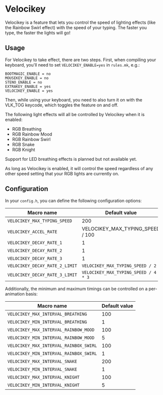 # Velocikey

Velocikey is a feature that lets you control the speed of lighting effects (like the Rainbow Swirl effect) with the speed of your typing. The faster you type, the faster the lights will go!

## Usage

For Velocikey to take effect, there are two steps. First, when compiling your keyboard, you'll need to set `VELOCIKEY_ENABLE=yes` in `rules.mk`, e.g.:

```
BOOTMAGIC_ENABLE = no
MOUSEKEY_ENABLE = no
STENO_ENABLE = no
EXTRAKEY_ENABLE = yes
VELOCIKEY_ENABLE = yes
```

Then, while using your keyboard, you need to also turn it on with the VLK_TOG keycode, which toggles the feature on and off.

The following light effects will all be controlled by Velocikey when it is enabled:

 - RGB Breathing
 - RGB Rainbow Mood
 - RGB Rainbow Swirl
 - RGB Snake
 - RGB Knight

Support for LED breathing effects is planned but not available yet.

As long as Velocikey is enabled, it will control the speed regardless of any other speed setting that your RGB lights are currently on.

## Configuration

In your `config.h`, you can define the following configuration options:

| Macro name                     | Default value                        |
| ------------------------------ | ------------------------------------ |
| `VELOCIKEY_MAX_TYPING_SPEED`   | 200                                  |
| `VELOCIKEY_ACCEL_RATE`         | VELOCIKEY_MAX_TYPING_SPEED / 100     |
| `VELOCIKEY_DECAY_RATE_1`       | 1                                    |
| `VELOCIKEY_DECAY_RATE_2`       | 1                                    |
| `VELOCIKEY_DECAY_RATE_3`       | 1                                    |
| `VELOCIKEY_DECAY_RATE_2_LIMIT` | `VELOCIKEY_MAX_TYPING_SPEED / 2`     |
| `VELOCIKEY_DECAY_RATE_3_LIMIT` | `VELOCIKEY_MAX_TYPING_SPEED / 4 * 3` |

Additionally, the minimum and maximum timings can be controlled on a per-animation
basis:

| Macro name                             | Default value |
| -------------------------------------- | ------------- |
| `VELOCIKEY_MAX_INTERVAL_BREATHING`     | 100           |
| `VELOCIKEY_MIN_INTERVAL_BREATHING`     | 1             |
| `VELOCIKEY_MAX_INTERVAL_RAINBOW_MOOD`  | 100           |
| `VELOCIKEY_MIN_INTERVAL_RAINBOW_MOOD`  | 5             |
| `VELOCIKEY_MAX_INTERVAL_RAINBOX_SWIRL` | 100           |
| `VELOCIKEY_MIN_INTERVAL_RAINBOX_SWIRL` | 1             |
| `VELOCIKEY_MAX_INTERVAL_SNAKE`         | 200           |
| `VELOCIKEY_MIN_INTERVAL_SNAKE`         | 1             |
| `VELOCIKEY_MAX_INTERVAL_KNIGHT`        | 100           |
| `VELOCIKEY_MIN_INTERVAL_KNIGHT`        | 5             |
